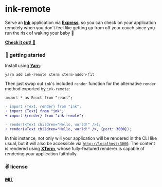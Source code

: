 # ink-remote
Serve an [__Ink__](https://github.com/vadimdemedes/ink) application via [__Express__](https://github.com/expressjs/express), so you can check on your application remotely when you don't feel like getting up from off your couch since you run the risk of waking your baby 👶

[__Check it out!__ 👀](https://twitter.com/cawfree/status/1559674440430063616)

### 🚀 getting started

Install using [__Yarn__](https://yarnpkg.com/):

```shell
yarn add ink-remote xterm xterm-addon-fit
```

Then just swap out `ink`'s included `render` function for the alternative `render` method exported by `ink-remote`:

```diff
import * as React from "react";

- import {Text, render} from "ink";
+ import {Text} from "ink";
+ import {render} from "ink-remote";

- render(<Text children="Hello, world!" />);
+ render(<Text children="Hello, world!" />, {port: 3000});
```

In this instance, not only will your application will be rendered in the CLI like usual, but it will also be accessible via [`http://localhost:3000`](http://localhost:3000`). The content is rendered using [__XTerm__](https://github.com/xtermjs/xterm.js/), whose fully-featured renderer is capable of rendering your application faithfully.

### ✌️ license
[__MIT__](./LICENSE)
